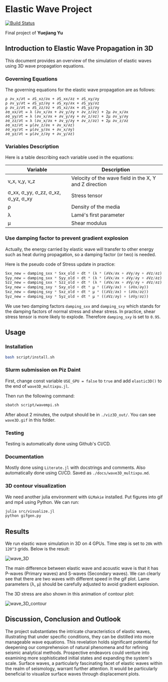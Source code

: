 # Elastic Wave Project

[![Build Status](https://github.com/pkuyyj/ElasticWaveProject.jl/actions/workflows/CI.yml/badge.svg)](https://github.com/pkuyyj/ElasticWaveProject.jl/actions/workflows/CI.yml)

Final project of **Yuejiang Yu**

## Introduction to Elastic Wave Propagation in 3D

This document provides an overview of the simulation of elastic waves using 3D wave propagation equations.

### Governing Equations

The governing equations for the elastic wave propagation are as follows:

```plaintext
ρ ∂v_x/∂t = ∂S_xz/∂x + ∂S_xx/∂z + ∂S_xy/∂y
ρ ∂v_y/∂t = ∂S_yz/∂y + ∂S_xy/∂x + ∂S_yy/∂z
ρ ∂v_z/∂t = ∂S_zz/∂z + ∂S_xz/∂x + ∂S_yz/∂y
∂σ_xx/∂t = λ (∂v_x/∂x + ∂v_y/∂y + ∂v_z/∂z) + 2μ ∂v_x/∂x
∂σ_yy/∂t = λ (∂v_x/∂x + ∂v_y/∂y + ∂v_z/∂z) + 2μ ∂v_y/∂y
∂σ_zz/∂t = λ (∂v_x/∂x + ∂v_y/∂y + ∂v_z/∂z) + 2μ ∂v_z/∂z
∂σ_xz/∂t = μ(∂v_z/∂x + ∂v_x/∂z)
∂σ_xy/∂t = μ(∂v_y/∂x + ∂v_x/∂y)
∂σ_yz/∂t = μ(∂v_z/∂y + ∂v_y/∂z)
```

### Variables Description

Here is a table describing each variable used in the equations:

| Variable | Description                                       |
|----------|---------------------------------------------------|
| v_x, v_y, v_z | Velocity of the wave field in the X, Y and Z direction|
| σ_xx, σ_yy, σ_zz, σ_xz, σ_yz, σ_xy | Stress tensor           |
| ρ        | Density of the media                              |
| λ        | Lamé's first parameter                            |
| μ        | Shear modulus                                     |


### Use damping factor to prevent gradient explosion

Actually, the energy carried by elastic wave will transfer to other energy such as heat during propagation, so a damping factor (or two) is needed.

Here is the pseudo code of Stress update in practice:

```julia
Sxx_new = damping_sxx * Sxx_old + dt * (λ * (∂Vx/∂x + ∂Vy/∂y + ∂Vz/∂z) + 2μ * ∂Vx/∂x)
Syy_new = damping_sxx * Syy_old + dt * (λ * (∂Vx/∂x + ∂Vy/∂y + ∂Vz/∂z) + 2μ * ∂Vy/∂y)
Szz_new = damping_sxx * Szz_old + dt * (λ * (∂Vx/∂x + ∂Vy/∂y + ∂Vz/∂z) + 2μ * ∂Vz/∂z)
Sxy_new = damping_sxy * Sxy_old + dt * μ * ((∂Vy/∂x) + (∂Vx/∂y))
Sxz_new = damping_sxy * Sxz_old + dt * μ * ((∂Vz/∂x) + (∂Vx/∂z))
Syz_new = damping_sxy * Syz_old + dt * μ * ((∂Vz/∂y) + (∂Vy/∂z))
```

We use two damping factors `damping_sxx` and `damping_sxy` which stands for the damping factors of normal stress and shear stress. In practice, shear stress tensor is more likely to explode. Therefore `damping_sxy` is set to `0.95`.



## Usage

### Installation

```bash
bash script/install.sh
```

### Slurm submission on Piz Daint

First, change const variable `USE_GPU = false` to `true` and add `elastic3D()` to the end of `wave3D_multixpu.jl`.

Then run the following command:

```bash
sbatch script/wavempi.sh
```

After about 2 minutes, the output should be in `./viz3D_out/`. You can see `wave3D.gif` in this folder.

### Testing

Testing is automatically done using Github's CI/CD.

### Documentation

Mostly done using `Literate.jl` with docstrings and comments. Also automatically done using CI/CD. Saved as `./docs/wave3D_multixpu.md`.

### 3D contour visualization

We need another julia environment with `GLMakie` installed. Put figures into gif and mp4 using Python. We can run:
```bash
julia src/visualize.jl
python gifgen.py
```

## Results

We run elastic wave simulation in 3D on 4 GPUs. Time step is set to `20k` with `120^3` grids. Below is the result:

![wave_3D](./docs/wave_3D.gif)

The main difference between elastic wave and acoustic wave is that it has P-waves (Primary waves) and S-waves (Secondary waves). We can clearly see that there are two waves with different speed in the gif plot. Lame parameters (λ, μ) should be carefully adjusted to avoid gradient explosion.

The 3D stress are also shown in this animation of contour plot:

![wave_3D_contour](./docs/wave_3D_contour.gif)

## Discussion, Conclusion and Outlook
The project substantiates the intricate characteristics of elastic waves, illustrating that under specific conditions, they can be distilled into more manageable wave equations. This revelation holds significant potential for deepening our comprehension of natural phenomena and for refining seismic analytical methods. Prospective endeavors could venture into examining more sophisticated initial states and expanding the system's scale. Surface waves, a particularly fascinating facet of elastic waves within the realm of seismology, warrant further attention. It would be particularly beneficial to visualize surface waves through displacement plots.